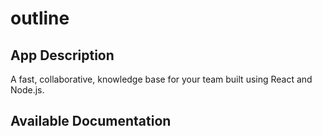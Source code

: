 # outline

## App Description

A fast, collaborative, knowledge base for your team built using React and Node.js.

## Available Documentation

